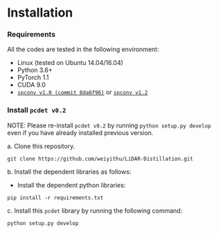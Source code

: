 # Installation

### Requirements
All the codes are tested in the following environment:
* Linux (tested on Ubuntu 14.04/16.04)
* Python 3.6+
* PyTorch 1.1
* CUDA 9.0
* [`spconv v1.0 (commit 8da6f96)`](https://github.com/traveller59/spconv/tree/8da6f967fb9a054d8870c3515b1b44eca2103634) or [`spconv v1.2`](https://github.com/traveller59/spconv)


### Install `pcdet v0.2`
NOTE: Please re-install `pcdet v0.2` by running `python setup.py develop` even if you have already installed previous version.

a. Clone this repository.
```shell
git clone https://github.com/weiyithu/LiDAR-Distillation.git
```

b. Install the dependent libraries as follows:

* Install the dependent python libraries: 
```
pip install -r requirements.txt 
```

c. Install this `pcdet` library by running the following command:
```shell
python setup.py develop
```
